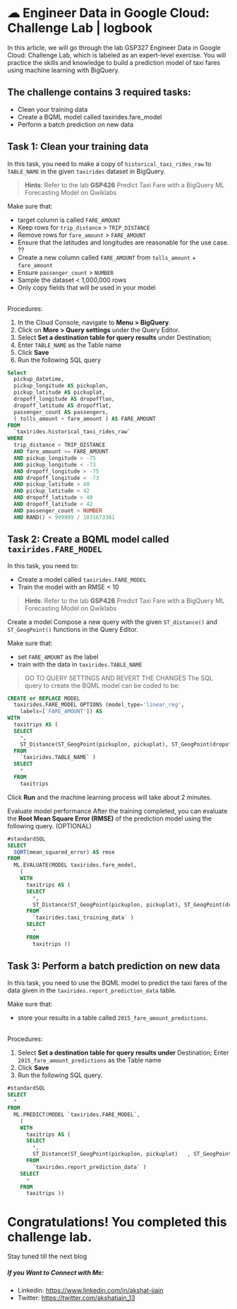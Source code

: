 # ☁ Engineer Data in Google Cloud: Challenge Lab | logbook

 
In this article, we will go through the lab GSP327 Engineer Data in Google Cloud: Challenge Lab, which is labeled as an expert-level exercise. You will practice the skills and knowledge to build a prediction model of taxi fares using machine learning with BigQuery.

## The challenge contains 3 required tasks:

- Clean your training data
- Create a BQML model called taxirides.fare_model
- Perform a batch prediction on new data

## Task 1: Clean your training data
In this task, you need to make a copy of `historical_taxi_rides_raw` to `TABLE_NAME` in the given `taxirides` dataset in BigQuery.

> **Hints**: Refer to the lab **GSP426** Predict Taxi Fare with a BigQuery ML Forecasting Model on Qwiklabs

Make sure that:

- target column is called `FARE_AMOUNT` 
- Keep rows for `trip_distance` > `TRIP_DISTANCE`
- Remove rows for `fare_amount` > `FARE_AMOUNT`
- Ensure that the latitudes and longitudes are reasonable for the use case. ??
- Create a new column called `FARE_AMOUNT` from `tolls_amount` + `fare_amount`
- Ensure `passenger_count` > `NUMBER`
- Sample the dataset < 1,000,000 rows
- Only copy fields that will be used in your model
<br>
Procedures:

1. In the Cloud Console, navigate to **Menu > BigQuery**.
2. Click on **More > Query settings** under the Query Editor.
3. Select **Set a destination table for query results** under Destination; 
4. Enter `TABLE_NAME` as the Table name
5. Click **Save**
6. Run the following SQL query
``` sql
Select
  pickup_datetime,
  pickup_longitude AS pickuplon,
  pickup_latitude AS pickuplat,
  dropoff_longitude AS dropofflon,
  dropoff_latitude AS dropofflat,
  passenger_count AS passengers,
  ( tolls_amount + fare_amount ) AS FARE_AMOUNT
FROM
  `taxirides.historical_taxi_rides_raw`
WHERE
  trip_distance > TRIP_DISTANCE
  AND fare_amount >= FARE_AMOUNT
  AND pickup_longitude > -75
  AND pickup_longitude < -73
  AND dropoff_longitude > -75
  AND dropoff_longitude < -73
  AND pickup_latitude > 40
  AND pickup_latitude < 42
  AND dropoff_latitude > 40
  AND dropoff_latitude < 42
  AND passenger_count > NUMBER
  AND RAND() < 999999 / 1031673361
```
## Task 2: Create a BQML model called `taxirides.FARE_MODEL`
In this task, you need to:

- Create a model called `taxirides.FARE_MODEL`
- Train the model with an RMSE < 10
> **Hints**: Refer to the lab **GSP426** Predict Taxi Fare with a BigQuery ML Forecasting Model on Qwiklabs

Create a model
Compose a new query with the given `ST_distance()` and `ST_GeogPoint()` functions in the Query Editor.

Make sure that:

- set `FARE_AMOUNT` as the label
- train with the data in `taxirides.TABLE_NAME`
> GO TO QUERY SETTINGS AND REVERT THE CHANGES
The SQL query to create the BQML model can be coded to be:
``` sql
CREATE or REPLACE MODEL
  taxirides.FARE_MODEL OPTIONS (model_type='linear_reg',
    labels=['FARE_AMOUNT']) AS
WITH
  taxitrips AS (
  SELECT
    *,
    ST_Distance(ST_GeogPoint(pickuplon, pickuplat), ST_GeogPoint(dropofflon, dropofflat)) AS euclidean
  FROM
    `taxirides.TABLE_NAME` )
  SELECT
    *
  FROM
    taxitrips
 ```
Click **Run** and the machine learning process will take about 2 minutes.

Evaluate model performance
After the training completed, you can evaluate the **Root Mean Square Error (RMSE)** of the prediction model using the following query. (OPTIONAL)
``` sql
#standardSQL
SELECT
  SQRT(mean_squared_error) AS rmse
FROM
  ML.EVALUATE(MODEL taxirides.fare_model,
    (
    WITH
      taxitrips AS (
      SELECT
        *,
        ST_Distance(ST_GeogPoint(pickuplon, pickuplat), ST_GeogPoint(dropofflon, dropofflat)) AS euclidean
      FROM
        `taxirides.taxi_training_data` )
      SELECT
        *
      FROM
        taxitrips ))
```

## Task 3: Perform a batch prediction on new data
In this task, you need to use the BQML model to predict the taxi fares of the data given in the `taxirides.report_prediction_data` table.


Make sure that:

- store your results in a table called `2015_fare_amount_predictions`.
<br>
Procedures:

1. Select **Set a destination table for query results under** Destination; Enter `2015_fare_amount_predictions` as the Table name
2. Click **Save**
3. Run the following SQL query.
``` sql
#standardSQL
SELECT
  *
FROM
  ML.PREDICT(MODEL `taxirides.FARE_MODEL`,
    (
    WITH
      taxitrips AS (
      SELECT
        *,
        ST_Distance(ST_GeogPoint(pickuplon, pickuplat)   , ST_GeogPoint(dropofflon, dropofflat)) AS    euclidean
      FROM
        `taxirides.report_prediction_data` )
    SELECT
      *
    FROM
      taxitrips ))
``` 

# Congratulations! You completed this challenge lab.
Stay tuned till the next blog
##### If you Want to Connect with Me:

- Linkedin: https://www.linkedin.com/in/akshat-jjain
- Twitter: https://twitter.com/akshatjain_13

